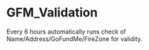 # GFM_Validation
Every 6 hours automatically runs check of Name/Address/GoFundMe/FireZone for validity. 
